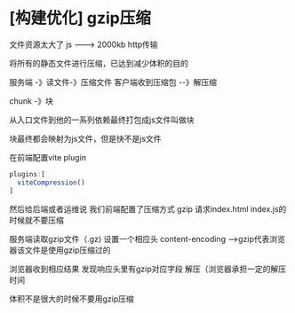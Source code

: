 # [构建优化] gzip压缩

文件资源太大了 
js ---> 2000kb http传输

将所有的静态文件进行压缩，已达到减少体积的目的

服务端 -》读文件-》压缩文件
客户端收到压缩包 --》解压缩

chunk -》块

从入口文件到他的一系列依赖最终打包成js文件叫做块

块最终都会映射为js文件，但是快不是js文件

在前端配置vite plugin
```js
plugins:[
  viteCompression()
]

```
然后给后端或者运维说 我们前端配置了压缩方式 gzip
 请求index.html index.js的时候就不要压缩

 服务端读取gzip文件（.gz) 设置一个相应头 content-encoding  -->gzip代表浏览器该文件是使用gzip压缩过的

 浏览器收到相应结果 发现响应头里有gzip对应字段 解压（浏览器承担一定的解压时间

 体积不是很大的时候不要用gzip压缩